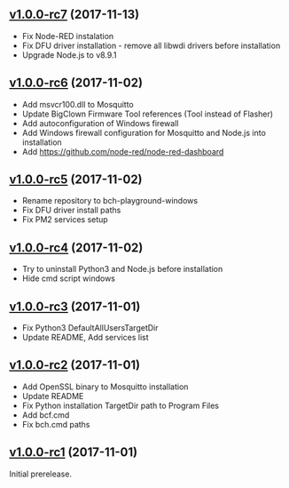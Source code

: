 ## [v1.0.0-rc7](https://github.com/bigclownlabs/bch-playground-windows/releases/tag/v1.0.0-rc7) (2017-11-13)

  * Fix Node-RED instalation
  * Fix DFU driver installation - remove all libwdi drivers before installation
  * Upgrade Node.js to v8.9.1

## [v1.0.0-rc6](https://github.com/bigclownlabs/bch-playground-windows/releases/tag/v1.0.0-rc6) (2017-11-02)

  * Add msvcr100.dll to Mosquitto
  * Update BigClown Firmware Tool references (Tool instead of Flasher)
  * Add autoconfiguration of Windows firewall
  * Add Windows firewall configuration for Mosquitto and Node.js into installation
  * Add https://github.com/node-red/node-red-dashboard

## [v1.0.0-rc5](https://github.com/bigclownlabs/bch-playground-windows/releases/tag/v1.0.0-rc5) (2017-11-02)

  * Rename repository to bch-playground-windows
  * Fix DFU driver install paths
  * Fix PM2 services setup

## [v1.0.0-rc4](https://github.com/bigclownlabs/bch-hub-windows/releases/tag/v1.0.0-rc4) (2017-11-02)

 * Try to uninstall Python3 and Node.js before installation
 * Hide cmd script windows

## [v1.0.0-rc3](https://github.com/bigclownlabs/bch-hub-windows/releases/tag/v1.0.0-rc3) (2017-11-01)

 * Fix Python3 DefaultAllUsersTargetDir
 * Update README, Add services list

## [v1.0.0-rc2](https://github.com/bigclownlabs/bch-hub-windows/releases/tag/v1.0.0-rc2) (2017-11-01)

  * Add OpenSSL binary to Mosquitto installation
  * Update README
  * Fix Python installation TargetDir path to Program Files
  * Add bcf.cmd
  * Fix bch.cmd paths

## [v1.0.0-rc1](https://github.com/bigclownlabs/bch-hub-windows/releases/tag/v1.0.0-rc1) (2017-11-01)

Initial prerelease.
